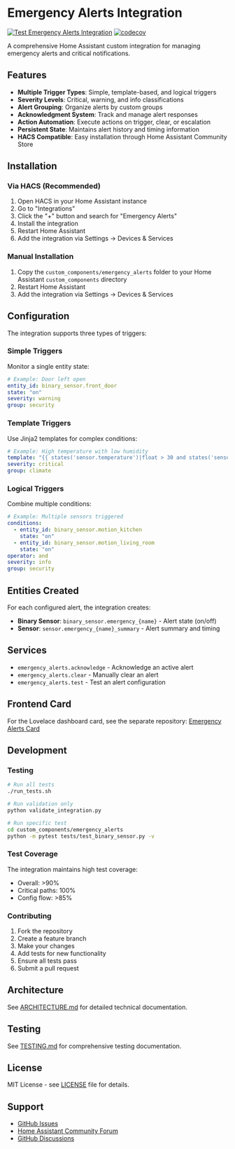 # Emergency Alerts Integration

[![Test Emergency Alerts Integration](https://github.com/issmirnov/emergency-alerts-integration/actions/workflows/test.yml/badge.svg)](https://github.com/issmirnov/emergency-alerts-integration/actions/workflows/test.yml)
[![codecov](https://codecov.io/gh/issmirnov/emergency-alerts-integration/branch/main/graph/badge.svg)](https://codecov.io/gh/issmirnov/emergency-alerts-integration)

A comprehensive Home Assistant custom integration for managing emergency alerts and critical notifications.

## Features

- **Multiple Trigger Types**: Simple, template-based, and logical triggers
- **Severity Levels**: Critical, warning, and info classifications
- **Alert Grouping**: Organize alerts by custom groups
- **Acknowledgment System**: Track and manage alert responses
- **Action Automation**: Execute actions on trigger, clear, or escalation
- **Persistent State**: Maintains alert history and timing information
- **HACS Compatible**: Easy installation through Home Assistant Community Store

## Installation

### Via HACS (Recommended)

1. Open HACS in your Home Assistant instance
2. Go to "Integrations"
3. Click the "+" button and search for "Emergency Alerts"
4. Install the integration
5. Restart Home Assistant
6. Add the integration via Settings → Devices & Services

### Manual Installation

1. Copy the `custom_components/emergency_alerts` folder to your Home Assistant `custom_components` directory
2. Restart Home Assistant
3. Add the integration via Settings → Devices & Services

## Configuration

The integration supports three types of triggers:

### Simple Triggers
Monitor a single entity state:
```yaml
# Example: Door left open
entity_id: binary_sensor.front_door
state: "on"
severity: warning
group: security
```

### Template Triggers
Use Jinja2 templates for complex conditions:
```yaml
# Example: High temperature with low humidity
template: "{{ states('sensor.temperature')|float > 30 and states('sensor.humidity')|float < 20 }}"
severity: critical
group: climate
```

### Logical Triggers
Combine multiple conditions:
```yaml
# Example: Multiple sensors triggered
conditions:
  - entity_id: binary_sensor.motion_kitchen
    state: "on"
  - entity_id: binary_sensor.motion_living_room
    state: "on"
operator: and
severity: info
group: security
```

## Entities Created

For each configured alert, the integration creates:

- **Binary Sensor**: `binary_sensor.emergency_{name}` - Alert state (on/off)
- **Sensor**: `sensor.emergency_{name}_summary` - Alert summary and timing

## Services

- `emergency_alerts.acknowledge` - Acknowledge an active alert
- `emergency_alerts.clear` - Manually clear an alert
- `emergency_alerts.test` - Test an alert configuration

## Frontend Card

For the Lovelace dashboard card, see the separate repository:
[Emergency Alerts Card](https://github.com/issmirnov/lovelace-emergency-alerts-card)

## Development

### Testing

```bash
# Run all tests
./run_tests.sh

# Run validation only
python validate_integration.py

# Run specific test
cd custom_components/emergency_alerts
python -m pytest tests/test_binary_sensor.py -v
```

### Test Coverage

The integration maintains high test coverage:
- Overall: >90%
- Critical paths: 100%
- Config flow: >85%

### Contributing

1. Fork the repository
2. Create a feature branch
3. Make your changes
4. Add tests for new functionality
5. Ensure all tests pass
6. Submit a pull request

## Architecture

See [ARCHITECTURE.md](ARCHITECTURE.md) for detailed technical documentation.

## Testing

See [TESTING.md](TESTING.md) for comprehensive testing documentation.

## License

MIT License - see [LICENSE](LICENSE) file for details.

## Support

- [GitHub Issues](https://github.com/issmirnov/emergency-alerts-integration/issues)
- [Home Assistant Community Forum](https://community.home-assistant.io/)
- [GitHub Discussions](https://github.com/issmirnov/emergency-alerts-integration/discussions) 